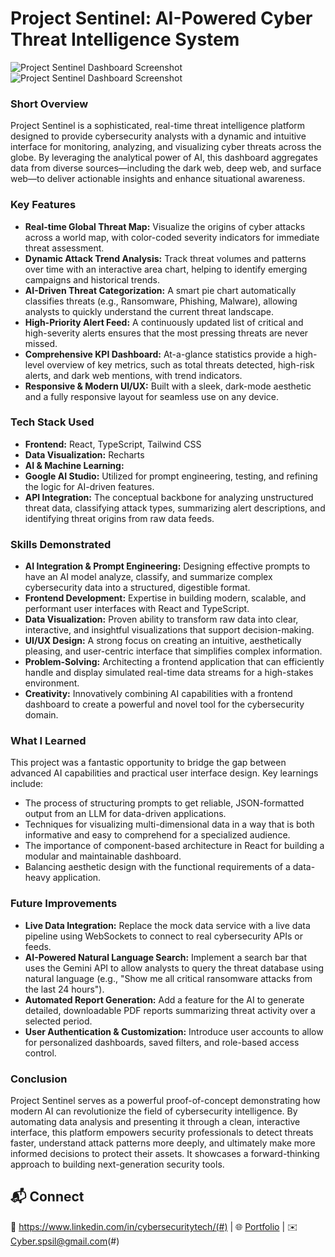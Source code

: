 
# Project Sentinel: AI-Powered Cyber Threat Intelligence System

![Project Sentinel Dashboard Screenshot](https://image2url.com/images/1761642543302-0fb29dff-8c09-4d0d-b3b1-949db95648b2.png) 
![Project Sentinel Dashboard Screenshot](https://image2url.com/images/1761642599279-79eb87c8-e418-4754-8517-65b56abdf63d.png) 


### Short Overview

Project Sentinel is a sophisticated, real-time threat intelligence platform designed to provide cybersecurity analysts with a dynamic and intuitive interface for monitoring, analyzing, and visualizing cyber threats across the globe. By leveraging the analytical power of AI, this dashboard aggregates data from diverse sources—including the dark web, deep web, and surface web—to deliver actionable insights and enhance situational awareness.

### Key Features

- **Real-time Global Threat Map:** Visualize the origins of cyber attacks across a world map, with color-coded severity indicators for immediate threat assessment.
- **Dynamic Attack Trend Analysis:** Track threat volumes and patterns over time with an interactive area chart, helping to identify emerging campaigns and historical trends.
- **AI-Driven Threat Categorization:** A smart pie chart automatically classifies threats (e.g., Ransomware, Phishing, Malware), allowing analysts to quickly understand the current threat landscape.
- **High-Priority Alert Feed:** A continuously updated list of critical and high-severity alerts ensures that the most pressing threats are never missed.
- **Comprehensive KPI Dashboard:** At-a-glance statistics provide a high-level overview of key metrics, such as total threats detected, high-risk alerts, and dark web mentions, with trend indicators.
- **Responsive & Modern UI/UX:** Built with a sleek, dark-mode aesthetic and a fully responsive layout for seamless use on any device.

### Tech Stack Used

-   **Frontend:** React, TypeScript, Tailwind CSS
-   **Data Visualization:** Recharts
-   **AI & Machine Learning:**
-   **Google AI Studio:** Utilized for prompt engineering, testing, and refining the logic for AI-driven features.
-   **API Integration:** The conceptual backbone for analyzing unstructured threat data, classifying attack types, summarizing alert descriptions, and identifying threat origins from raw data feeds.

### Skills Demonstrated

-   **AI Integration & Prompt Engineering:** Designing effective prompts to have an AI model analyze, classify, and summarize complex cybersecurity data into a structured, digestible format.
-   **Frontend Development:** Expertise in building modern, scalable, and performant user interfaces with React and TypeScript.
-   **Data Visualization:** Proven ability to transform raw data into clear, interactive, and insightful visualizations that support decision-making.
-   **UI/UX Design:** A strong focus on creating an intuitive, aesthetically pleasing, and user-centric interface that simplifies complex information.
-   **Problem-Solving:** Architecting a frontend application that can efficiently handle and display simulated real-time data streams for a high-stakes environment.
-   **Creativity:** Innovatively combining AI capabilities with a frontend dashboard to create a powerful and novel tool for the cybersecurity domain.

### What I Learned

This project was a fantastic opportunity to bridge the gap between advanced AI capabilities and practical user interface design. Key learnings include:

-   The process of structuring prompts to get reliable, JSON-formatted output from an LLM for data-driven applications.
-   Techniques for visualizing multi-dimensional data in a way that is both informative and easy to comprehend for a specialized audience.
-   The importance of component-based architecture in React for building a modular and maintainable dashboard.
-   Balancing aesthetic design with the functional requirements of a data-heavy application.

### Future Improvements

-   **Live Data Integration:** Replace the mock data service with a live data pipeline using WebSockets to connect to real cybersecurity APIs or feeds.
-   **AI-Powered Natural Language Search:** Implement a search bar that uses the Gemini API to allow analysts to query the threat database using natural language (e.g., "Show me all critical ransomware attacks from the last 24 hours").
-   **Automated Report Generation:** Add a feature for the AI to generate detailed, downloadable PDF reports summarizing threat activity over a selected period.
-   **User Authentication & Customization:** Introduce user accounts to allow for personalized dashboards, saved filters, and role-based access control.


### Conclusion

Project Sentinel serves as a powerful proof-of-concept demonstrating how modern AI can revolutionize the field of cybersecurity intelligence. By automating data analysis and presenting it through a clean, interactive interface, this platform empowers security professionals to detect threats faster, understand attack patterns more deeply, and ultimately make more informed decisions to protect their assets. It showcases a forward-thinking approach to building next-generation security tools.

## 📬 Connect
💼 https://www.linkedin.com/in/cybersecuritytech/(#) | 🌐 [Portfolio](#) | ✉️ Cyber.spsil@gmail.com(#)
